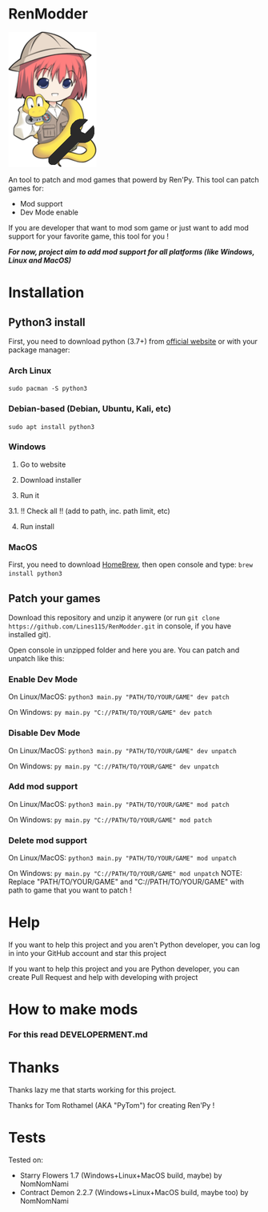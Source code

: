 # RenModder
![Loading logo...](https://github.com/Lines25/RenModder/blob/main/patches/__mod_patch_renmodder/modder/logo.png?raw=True)

An tool to patch and mod games that powerd by Ren'Py. This tool can patch games for:
- Mod support
- Dev Mode enable

If you are developer that want to mod som game or just want to add mod support for your favorite game, this tool for you !

***For now, project aim to add mod support for all platforms (like Windows, Linux and MacOS)***

# Installation
## Python3 install
First, you need to download python (3.7+) from [official website](https://python.org) or with your package manager:
### Arch Linux
`sudo pacman -S python3`
### Debian-based (Debian, Ubuntu, Kali, etc)
`sudo apt install python3`
### Windows
1. Go to website

2. Download installer

3. Run it

3.1. !! Check all !! (add to path, inc. path limit, etc)

4. Run install
### MacOS
First, you need to download [HomeBrew](https://brew.sh/), then open console and type:
`brew install python3`
## Patch your games
Download this repository and unzip it anywere (or run `git clone https://github.com/Lines115/RenModder.git` in console, if you have installed git).

Open console in unzipped folder and here you are. You can patch and unpatch like this:
### Enable Dev Mode
On Linux/MacOS:
`python3 main.py "PATH/TO/YOUR/GAME" dev patch`

On Windows:
`py main.py "C://PATH/TO/YOUR/GAME" dev patch`
### Disable Dev Mode

On Linux/MacOS:
`python3 main.py "PATH/TO/YOUR/GAME" dev unpatch`

On Windows:
`py main.py "C://PATH/TO/YOUR/GAME" dev unpatch`
### Add mod support

On Linux/MacOS:
`python3 main.py "PATH/TO/YOUR/GAME" mod patch`

On Windows:
`py main.py "C://PATH/TO/YOUR/GAME" mod patch`
### Delete mod support

On Linux/MacOS:
`python3 main.py "PATH/TO/YOUR/GAME" mod unpatch`

On Windows:
`py main.py "C://PATH/TO/YOUR/GAME" mod unpatch`
NOTE: Replace "PATH/TO/YOUR/GAME" and "C://PATH/TO/YOUR/GAME" with path to game that you want to patch !
# Help
If you want to help this project and you aren't Python developer, you can log in into your GitHub account and star this project

If you want to help this project and you are Python developer, you can create Pull Request and help with developing with project
# How to make mods
### For this read DEVELOPERMENT.md
# Thanks
Thanks lazy me that starts working for this project. 

Thanks for Tom Rothamel (AKA "PyTom") for creating Ren'Py !

# Tests
Tested on:
- Starry Flowers 1.7 (Windows+Linux+MacOS build, maybe) by NomNomNami
- Contract Demon 2.2.7 (Windows+Linux+MacOS build, maybe too) by NomNomNami
